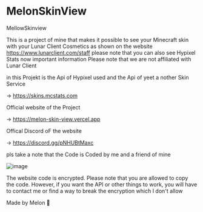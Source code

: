 # MelonSkinView
MellowSkinview

This is a project of mine that makes it possible to see your Minecraft skin with your Lunar Client Cosmetics as shown on the website https://www.lunarclient.com/staff please note that you can also see Hypixel Stats now important information
Please note that we are not affiliated with Lunar Client

in this Projekt is the Api of Hypixel used and the Api of yeet a nother Skin Service 

-> https://skins.mcstats.com


Official website of the Project 

-> https://melon-skin-view.vercel.app


Offical Discord oF the website


-> https://discord.gg/pNHUBtMaxc


pls take a note that the Code is Coded by me and a friend of mine  


 ![image](https://github.com/MeloneHD/MelonSkinView/assets/154765116/bde994df-ad28-4a0a-a68a-dcc333e6254f)

The website code is encrypted. Please note that you are allowed to copy the code. However, if you want the API or other things to work, you will have to contact me or find a way to break the encryption which I don't allow


Made by Melon 🍉 
